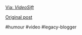 <!--
date: '2007-05-11'
published: true
slug: 2007-05-matrix-spoof_11
time_to_read: 5
title: Matrix Spoof
-->

  
[Via: *VideoSift*](http://www.videosift.com)

[Original post](https://ysfk.blogspot.com/2007/05/matrix-spoof_11.html)

#humour #video #legacy-blogger 
